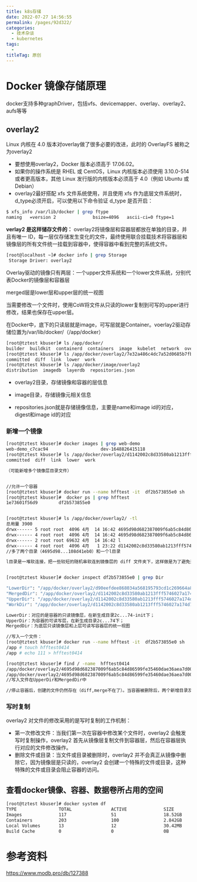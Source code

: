 ```yaml
---
title: k8s存储
date: 2022-07-27 14:56:55
permalink: /pages/92d322/
categories:
  - 技术杂谈
  - kubernetes
tags:
  - 
titleTag: 原创
---
```



# Docker 镜像存储原理
docker支持多种graphDriver，包括vfs、devicemapper、overlay、overlay2、aufs等等


## overlay2

Linux 内核在 4.0 版本对overlay做了很多必要的改进，此时的 OverlayFS 被称之为overlay2
- 要想使用overlay2，Docker 版本必须高于 17.06.02。
- 如果你的操作系统是 RHEL 或 CentOS，Linux 内核版本必须使用 3.10.0-514 或者更高版本，其他 Linux 发行版的内核版本必须高于 4.0（例如 Ubuntu 或 Debian）
- overlay2最好搭配 xfs 文件系统使用，并且使用 xfs 作为底层文件系统时，d_type必须开启，可以使用以下命令验证 d_type 是否开启：
```bash
$ xfs_info /var/lib/docker | grep ftype
naming   =version 2              bsize=4096   ascii-ci=0 ftype=1
```

**verlay2 是这样储存文件的：** overlay2将镜像层和容器层都放在单独的目录，并且有唯一 ID，每一层仅存储发生变化的文件，最终使用联合挂载技术将容器层和镜像层的所有文件统一挂载到容器中，使得容器中看到完整的系统文件。


```bash
[root@localhost ~]# docker info | grep Storage
 Storage Driver: overlay2
```

Overlay驱动的镜像只有两层：一个upper文件系统和一个lower文件系统，分别代表Docker的镜像层和容器层

merged层是lower层和upper层的统一视图

当需要修改一个文件时，使用CoW将文件从只读的lower复制到可写的upper进行修改，结果也保存在upper层。

在Docker中，底下的只读层就是image，可写层就是Container。voerlay2驱动存储位置为/var/lib/docker/（/app/docker）

```bash
[root@tztest kbuser]# ls /app/docker/
builder  buildkit  containerd  containers  image  kubelet  network  overlay2  plugins  runtimes  swarm  tmp  trust  volumes
[root@tztest kbuser]# ls /app/docker/overlay2/7e32a486c4dc7a52d0685b7fb3e4f6fb4eb7b9ae963f0820285c3659e3f361ca
committed  diff  link  lower  work
[root@tztest kbuser]# ls /app/docker/image/overlay2
distribution  imagedb  layerdb  repositories.json

```
- overlay2目录，存储镜像和容器的层信息

- image目录，存储镜像元相关信息

- repositories.json就是存储镜像信息，主要是name和image id的对应，digest和image id的对应



### 新增一个镜像
```bash
[root@tztest kbuser]# docker images | grep web-demo
web-demo_c7cac94                    dev-1648826415118                          df2b573855e0        12 days ago         17.7MB
[root@tztest kbuser]# ls /app/docker/overlay2/d1142002c8d33580ab1213fff5746027a174d763e37885039df98b7108d41eb0
committed  diff  link  lower  work

（可能新增多个镜像层目录文件）


//允许一个容器
[root@tztest kbuser]# docker run --name hfftest -it  df2b573855e0 sh
[root@tztest kbuser]#  docker ps | grep hfftest
1e73601f56d9        df2b573855e0                                          "sh"                     34 seconds ago      Up 32 seconds       80/tcp, 8080/tcp         hfftest


[root@tztest kbuser]# ls /app/docker/overlay2/ -tl
总用量 3900
drwx------ 5 root root  4096 4月  14 16:42 4695d98d682387009f6ab5c84d86599fe35460dae36aea7d00e1561042d630e0
drwx------ 4 root root  4096 4月  14 16:42 4695d98d682387009f6ab5c84d86599fe35460dae36aea7d00e1561042d630e0-init
drwx------ 2 root root 69632 4月  14 16:42 l
drwx------ 4 root root  4096 4月   1 23:22 d1142002c8d33580ab1213fff5746027a174d763e37885039df98b7108d41eb0
//多了两个目录（4695d98...108d41eb0）和一个l目录

l目录是一堆软连接，把一些较短的随机串软连到镜像层的 diff 文件夹下，这样做是为了避免达到mount命令参数的长度限制。


[root@tztest kbuser]# docker inspect df2b573855e0 | grep Dir

"LowerDir": "/app/docker/overlay2/d90eefdee868034a568195793cd1c269664a8e459f773cef20cefe5fc81f9e1b/diff:/app/docker/overlay2/b1789038611adaa88789bc8600ff21ebf28d0f4437ae720bfea03b34d50cc689/diff:/app/docker/overlay2/9c3ce321c132b4e638a2187c58d6af6dff58f74c3f49780df8ee4eb80b0dc5f2/diff:/app/docker/overlay2/198313ba0d321e9efa1205820408780b4edb07027456cfcd89cc660bbfa92953/diff",
"MergedDir": "/app/docker/overlay2/d1142002c8d33580ab1213fff5746027a174d763e37885039df98b7108d41eb0/merged",
"UpperDir": "/app/docker/overlay2/d1142002c8d33580ab1213fff5746027a174d763e37885039df98b7108d41eb0/diff",
"WorkDir": "/app/docker/overlay2/d1142002c8d33580ab1213fff5746027a174d763e37885039df98b7108d41eb0/work"

LowerDir：对应的是容器的只读镜像层，在新生成目录2c...74-init下；
UpperDir：为容器的可读写层，在新生成目录2c...74下；
MergedDir：为底层只读镜像层和上层可读写容器层的统一视图

//写入一个文件：
[root@tztest kbuser]# docker run --name hfftest -it  df2b573855e0 sh
/app # touch hfftest0414
/app # echo 111 > hfftest0414

[root@tztest kbuser]# find / -name  hfftest0414
/app/docker/overlay2/4695d98d682387009f6ab5c84d86599fe35460dae36aea7d00e1561042d630e0/diff/app/hfftest0414
/app/docker/overlay2/4695d98d682387009f6ab5c84d86599fe35460dae36aea7d00e1561042d630e0/merged/app/hfftest0414
//写入文件在UpperDir和MergedDir中

//停止容器后，创建的文件仍然存在（diff,merge不在了）。当容器被删除后，两个新增目录及其相关文件被删除

```

### 写时复制
overlay2 对文件的修改采用的是写时复制的工作机制：
- 第一次修改文件：当我们第一次在容器中修改某个文件时，overlay2 会触发写时复制操作，overlay2 首先从镜像层复制文件到容器层，然后在容器层执行对应的文件修改操作。
- 删除文件或目录：当文件或目录被删除时，overlay2 并不会真正从镜像中删除它，因为镜像层是只读的，overlay2 会创建一个特殊的文件或目录，这种特殊的文件或目录会阻止容器的访问。

## 查看docker镜像、容器、数据卷所占用的空间
```bash
[root@tztest kbuser]# docker system df
TYPE                TOTAL               ACTIVE              SIZE                RECLAIMABLE
Images              117                 51                  18.52GB             11.19GB (60%)
Containers          203                 100                 2.842GB             1.446GB (50%)
Local Volumes       13                  12                  30.42MB             0B (0%)
Build Cache         0                   0                   0B                  0B
```

# 参考资料
https://www.modb.pro/db/127388


